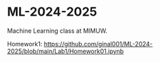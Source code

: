 # ML-2024-2025
Machine Learning class at MIMUW.

Homework1: https://github.com/ginal001/ML-2024-2025/blob/main/Lab1/Homework01.ipynb
